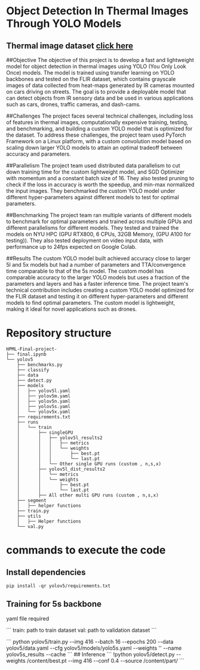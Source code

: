 # Object Detection In Thermal Images Through YOLO Models 
## Thermal image dataset [click here](https://www.flir.com/oem/adas/adas-dataset-form/)

##Objective
The objective of this project is to develop a fast and lightweight model for object detection in thermal images using YOLO (You Only Look Once) models. The model is trained using transfer learning on YOLO backbones and tested on the FLIR dataset, which contains grayscale images of data collected from heat-maps generated by IR cameras mounted on cars driving on streets. The goal is to provide a deployable model that can detect objects from IR sensory data and be used in various applications such as cars, drones, traffic cameras, and dash-cams.

##Challenges
The project faces several technical challenges, including loss of features in thermal images, computationally expensive training, testing, and benchmarking, and building a custom YOLO model that is optimized for the dataset. To address these challenges, the project team used PyTorch Framework on a Linux platform, with a custom convolution model based on scaling down larger YOLO models to attain an optimal tradeoff between accuracy and parameters.

##Parallelism
The project team used distributed data parallelism to cut down training time for the custom lightweight model, and SGD Optimizer with momentum and a constant batch size of 16. They also tested pruning to check if the loss in accuracy is worth the speedup, and min-max normalized the input images. They benchmarked the custom YOLO model under different hyper-parameters against different models to test for optimal parameters.

##Benchmarking
The project team ran multiple variants of different models to benchmark for optimal parameters and trained across multiple GPUs and different parallelisms for different models. They tested and trained the models on NYU HPC (GPU RTX800, 6 CPUs, 32GB Memory, (GPU A100 for testing)). They also tested deployment on video input data, with performance up to 24fps expected on Google Colab.

##Results
The custom YOLO model built achieved accuracy close to larger 5l and 5x models but had a number of parameters and TTA/convergence time comparable to that of the 5s model. The custom model has comparable accuracy to the larger YOLO models but uses a fraction of the parameters and layers and has a faster inference time. The project team's technical contribution includes creating a custom YOLO model optimized for the FLIR dataset and testing it on different hyper-parameters and different models to find optimal parameters. The custom model is lightweight, making it ideal for novel applications such as drones.


# Repository structure
```
HPML-Final-project-
├── final.ipynb
└── yolov5
    ├── benchmarks.py
    ├── classify
    ├── data
    ├── detect.py
    ├── models
    │   ├── yolov5l.yaml
    │   ├── yolov5m.yaml
    │   ├── yolov5n.yaml
    │   ├── yolov5s.yaml
    │   └── yolov5x.yaml
    ├── requirements.txt
    ├── runs
    │   └── train
    │       ├── singleGPU
    │       │   ├── yolov5l_results2
    │       │   │   ├── metrics
    │       │   │   └── weights
    │       │   │       ├── best.pt
    │       │   │       └── last.pt
    │       │   └── Other single GPU runs (custom , n,s,x)
    │       ├── yolov5l_dist_results2
    │       │   └── metrics
    │       │   └── weights
    │       │       ├── best.pt
    │       │       └── last.pt
    │       ├── All other multi GPU runs (custom , n,s,x)
    ├── segment
    │   ├── helper functions
    ├── train.py
    ├── utils
    │   ├── Helper functions
    └── val.py
```
# commands to execute the code
## Install dependencies
```
pip install -qr yolov5/requirements.txt
```
## Training for 5s backbone
<p> yaml file required </p>
```
train: path to train dataset
val: path to validation dataset
```
<p></p>
```
python yolov5/train.py --img 416 --batch 16 --epochs 200 --data yolov5/data.yaml --cfg yolov5/models/yolo5s.yaml --weights '' --name yolov5s_results  --cache
```
## Inference
```
!python yolov5/detect.py --weights /content/best.pt --img 416 --conf 0.4 --source /content/part/
```
